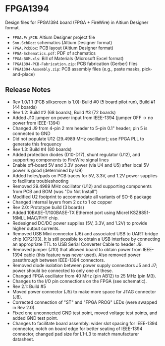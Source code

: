 # FPGA1394
Design files for FPGA1394 board (FPGA + FireWire) in Altium Designer format.

* `FPGA.PrjPCB`: Altium Designer project file
* `Snn.SchDoc`: schematics (Altium Designer format)
* `FPGA.PcbDoc`: PCB layout (Altium Designer format)
* `FPGA-Schematics.pdf`: PDF of schematics
* `FPGA-BOM.xls`: Bill of Materials (Microsoft Excel format)
* `FPGA1394-PCB-Fabrication.zip`: PCB fabrication (Gerber) files
* `FPGA1394-Assembly.zip`: PCB assembly files (e.g., paste masks, pick-and-place)
 
## Release Notes
 
* Rev 1.0/1.1 (PCB silkscreen is 1.0): Build #0 (5 board pilot run), Build #1 (44 boards)
* Rev 1.2: Build #2 (68 boards), Build #3 (72 boards)
 * Added J10 jumper on power input from IEEE-1394 (jumper OFF -> no power from IEEE-1394)
 * Changed J9 from 4-pin 2 mm header to 5-pin 0.1" header; pin 5 is connected to GND
 * Did not populate U12 (29.4989 MHz oscillator); use FPGA PLL to generate this frequency
* Rev 1.3: Build #4 (80 boards)
 * Added protection diodes (D10-D17), shunt regulator (U12), and supporting components to FireWire signal lines
 * Enable off-board 5V and 3.3V power (via U4 and U5) after local 5V power is good (determined by U9)
 * Added holes/pads on PCB traces for 5V, 3.3V, and 1.2V power supplies to facilitate troubleshooting
 * Removed 29.4989 MHz oscillator (U12) and supporting components from PCB and BOM (was "Do Not Install")
 * Modified U2 footprint to accommodate all variants of SO-8 package
 * Changed internal layers from 2 oz to 1 oz copper
* Rev 2.0: Prototype build (3 boards)
 * Added 10BASE-T/100BASE-TX Ethernet port using Micrel KSZ8851-16MLL MAC/PHY chip.
 * Redesigned DC/DC power supplies (5V, 3.3V, and 1.2V) to provide higher output currents.
 * Removed USB Mini connector (J6) and associated USB to UART bridge chip (CP2103). It is still possible to obtain a USB interface by connecting an appropriate TTL to USB Serial Converter Cable to header J9.
 * Removed jumper (J10) that allowed board to obtain power from IEEE-1394 cable (this feature was never used). Also removed power passthrough between IEEE-1394 connectors.
 * Removed diode isolation between power supply connectors J5 and J7; power should be connected to only one of these.
 * Changed FPGA oscillator from 40 MHz (pin AB12) to 25 MHz (pin M3).
 * Changes to the I/O pin connections on the FPGA (see schematic).
* Rev 2.1: Build #5
 * Moved power connector (J5) to make more space for JTAG connector (J8).
 * Corrected connection of "ST" and "FPGA PROG" LEDs (were swapped in Rev 2.0).
 * Fixed one unconnected GND test point, moved voltage test points, and added GND test point.
 * Changes to facilitate board assembly: wider slot spacing for IEEE-1394 connector, notch on board edge for better seating of IEEE-1394 connector, changed pad size for L1-L3 to match manufacturer datasheet.
